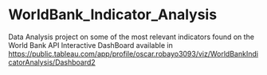# WorldBank_Indicator_Analysis
Data Analysis project on some of the most relevant indicators found on the World Bank API
          Interactive DashBoard available in https://public.tableau.com/app/profile/oscar.robayo3093/viz/WorldBankIndicatorAnalysis/Dashboard2
